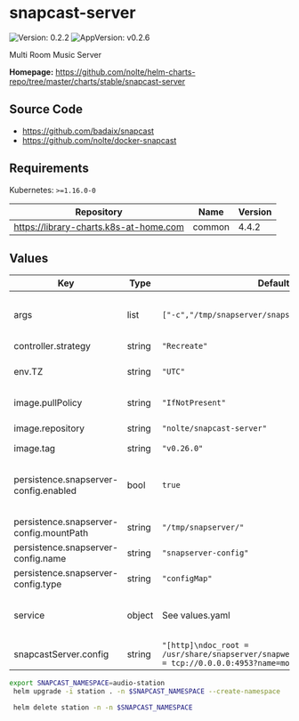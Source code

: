 # snapcast-server

![Version: 0.2.2](https://img.shields.io/badge/Version-0.2.2-informational?style=flat-square) ![AppVersion: v0.2.6](https://img.shields.io/badge/AppVersion-v0.2.6-informational?style=flat-square)

Multi Room Music Server

**Homepage:** <https://github.com/nolte/helm-charts-repo/tree/master/charts/stable/snapcast-server>

## Source Code

* <https://github.com/badaix/snapcast>
* <https://github.com/nolte/docker-snapcast>

## Requirements

Kubernetes: `>=1.16.0-0`

| Repository | Name | Version |
|------------|------|---------|
| https://library-charts.k8s-at-home.com | common | 4.4.2 |

## Values

| Key | Type | Default | Description |
|-----|------|---------|-------------|
| args | list | `["-c","/tmp/snapserver/snapserver.conf"]` | Override the args for the default container |
| controller.strategy | string | `"Recreate"` |  |
| env.TZ | string | `"UTC"` | Set the container timezone |
| image.pullPolicy | string | `"IfNotPresent"` | image pull policy |
| image.repository | string | `"nolte/snapcast-server"` | image repository |
| image.tag | string | `"v0.26.0"` | image tag |
| persistence.snapserver-config.enabled | bool | `true` | Enables or disables the persistence item |
| persistence.snapserver-config.mountPath | string | `"/tmp/snapserver/"` |  |
| persistence.snapserver-config.name | string | `"snapserver-config"` |  |
| persistence.snapserver-config.type | string | `"configMap"` |  |
| service | object | See values.yaml | Configures service settings for the chart. |
| snapcastServer.config | string | `"[http]\ndoc_root = /usr/share/snapserver/snapweb\n\n[stream]\nstream = tcp://0.0.0.0:4953?name=mopidy_tcp\n"` |  |

```sh
export SNAPCAST_NAMESPACE=audio-station
 helm upgrade -i station . -n $SNAPCAST_NAMESPACE --create-namespace

 helm delete station -n -n $SNAPCAST_NAMESPACE
```